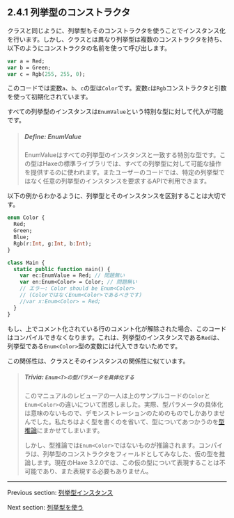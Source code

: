 ## 2.4.1 列挙型のコンストラクタ

クラスと同じように、列挙型もそのコンストラクタを使うことでインスタンス化を行います。しかし、クラスとは異なり列挙型は複数のコンストラクタを持ち、以下のようにコンストラクタの名前を使って呼び出します。

```haxe
var a = Red;
var b = Green;
var c = Rgb(255, 255, 0);
```
このコードでは変数`a`、`b`、`c`の型は`Color`です。変数`c`は`Rgb`コンストラクタと引数を使って初期化されています。

すべての列挙型のインスタンスは`EnumValue`という特別な型に対して代入が可能です。

> ##### Define: EnumValue
>
> EnumValueはすべての列挙型のインスタンスと一致する特別な型です。この型はHaxeの標準ライブラリでは、すべての列挙型に対して可能な操作を提供するのに使われます。またユーザーのコードでは、特定の列挙型ではなく任意の列挙型のインスタンスを要求するAPIで利用できます。

以下の例からわかるように、列挙型とそのインスタンスを区別することは大切です。

```haxe
enum Color {
  Red;
  Green;
  Blue;
  Rgb(r:Int, g:Int, b:Int);
}

class Main {
  static public function main() {
    var ec:EnumValue = Red; // 問題無い
    var en:Enum<Color> = Color; // 問題無い
    // エラー: Color should be Enum<Color>
	// (ColorではなくEnum<Color>であるべきです)
    //var x:Enum<Color> = Red;
  }
}

```

もし、上でコメント化されている行のコメント化が解除された場合、このコードはコンパイルできなくなります。これは、列挙型のインスタンスである`Red`は、列挙型である`Enum<Color>`型の変数には代入できないためです。

この関係性は、クラスとそのインスタンスの関係性に似ています。

> ##### Trivia: `Enum<T>の型パラメータを具体化する`
>
> このマニュアルのレビューアの一人は上のサンプルコードの`Color`と`Enum<Color>`の違いについて困惑しました。実際、型パラメータの具体化は意味のないもので、デモンストレーションのためのものでしかありませんでした。私たちはよく型を書くのを省いて、型についてあつかうのを[型推論](type-system-type-inference.md)にまかせてしまいます。
> 
> しかし、型推論では`Enum<Color>`ではないものが推論されます。コンパイラは、列挙型のコンストラクタをフィールドとしてみなした、仮の型を推論します。現在のHaxe 3.2.0では、この仮の型について表現することは不可能であり、また表現する必要もありません。

---

Previous section: [列挙型インスタンス](types-enum-instance.md)

Next section: [列挙型を使う](types-enum-using.md)